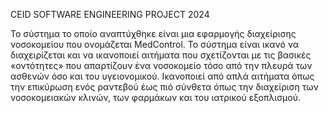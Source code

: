   CEID SOFTWARE ENGINEERING PROJECT 2024

  Το σύστημα το οποίο αναπτύχθηκε είναι μια εφαρμογής διαχείρισης νοσοκομείου που ονομάζεται MedControl.
  To σύστημα είναι ικανό να διαχειρίζεται και να ικανοποιεί αιτήματα που σχετίζονται με τις βασικές «οντότητες» που απαρτίζουν ένα νοσοκομείο τόσο από την πλευρά των ασθενών όσο και του υγειονομικού.
  Ικανοποιεί από απλά αιτήματα όπως την επικύρωση ενός ραντεβού έως πιό σύνθετα όπως την διαχείριση των νοσοκομειακών κλινών, των φαρμάκων και του ιατρικού εξοπλισμού.
